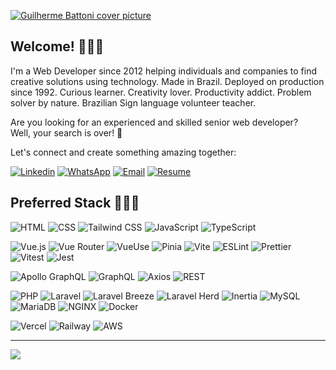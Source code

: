 
[![Guilherme Battoni cover picture](https://guilherme.battoni.dev/guilherme-battoni-cover-picture.png)](https://linkedin.com/in/battoni) 

##  Welcome! 🙋🏻‍♂️
I'm a Web Developer since 2012 helping individuals and companies to find creative solutions using technology. Made in Brazil. Deployed on production since 1992. Curious learner. Creativity lover. Productivity addict. Problem solver by nature. Brazilian Sign language volunteer teacher.

Are you looking for an experienced and skilled senior web developer?  
Well, your search is over! 🎯

Let's connect and create something amazing together:

[![Linkedin](https://img.shields.io/badge/LinkedIn-%230077B5?style=for-the-badge&logo=linkedin&logoColor=white)](https://www.linkedin.com/in/guilhermebattoni/?locale=en_US)
[![WhatsApp](https://img.shields.io/badge/WhatsApp-25D366?style=for-the-badge&logo=whatsapp&logoColor=white)](https://guilherme.battoni.dev/guilherme-battoni-resume.pdf)
[![Email](https://img.shields.io/badge/Gmail-D14836?style=for-the-badge&logo=gmail&logoColor=white)](mailto:guilherme@battoni.dev)
[![Resume](https://img.shields.io/badge/Resume-%23F7DF1E?style=for-the-badge&logo=adobe&logoColor=black)](https://guilherme.battoni.dev/guilherme-battoni-resume.pdf)

## Preferred Stack 👨🏻‍💻

![HTML](https://img.shields.io/badge/HTML-%23E34F26?style=for-the-badge&logo=html5&logoColor=white)
![CSS](https://img.shields.io/badge/CSS-%231572B6?style=for-the-badge&logo=css3&logoColor=white)
![Tailwind CSS](https://img.shields.io/badge/Tailwind_CSS-%231a202c?style=for-the-badge&logo=tailwind-css&logoColor=white)
![JavaScript](https://img.shields.io/badge/JavaScript-%23F7DF1E?style=for-the-badge&logo=javascript&logoColor=black)
![TypeScript](https://img.shields.io/badge/TypeScript-%23007ACC?style=for-the-badge&logo=typescript&logoColor=white)

![Vue.js](https://img.shields.io/badge/Vue.js-%234FC08D?style=for-the-badge&logo=vue.js&logoColor=white)
![Vue Router](https://img.shields.io/badge/Vue_Router-%23118B75?style=for-the-badge&logo=vue.js&logoColor=white)
![VueUse](https://img.shields.io/badge/VueUse-%2342B883?style=for-the-badge&logo=vue.js&logoColor=white)
![Pinia](https://img.shields.io/badge/Pinia-%23282C34?style=for-the-badge&logo=vue.js&logoColor=white)
![Vite](https://img.shields.io/badge/Vite-%23476E96?style=for-the-badge&logo=vite&logoColor=white)
![ESLint](https://img.shields.io/badge/ESLint-%234B3263?style=for-the-badge&logo=eslint&logoColor=white)
![Prettier](https://img.shields.io/badge/Prettier-%231a2b34?style=for-the-badge&logo=prettier&logoColor=white)
![Vitest](https://img.shields.io/badge/Vitest-%23000000?style=for-the-badge&logo=vue.js&logoColor=white)
![Jest](https://img.shields.io/badge/Jest-%23C21325?style=for-the-badge&logo=jest&logoColor=white)

![Apollo GraphQL](https://img.shields.io/badge/Apollo_GraphQL-%23C21325?style=for-the-badge&logo=apollo-graphql&logoColor=white)
![GraphQL](https://img.shields.io/badge/GraphQL-%23E10098?style=for-the-badge&logo=graphql&logoColor=white)
![Axios](https://img.shields.io/badge/Axios-%23FFFFFF?style=for-the-badge&logoColor=white)
![REST](https://img.shields.io/badge/REST-%23000000?style=for-the-badge&logoColor=white)

![PHP](https://img.shields.io/badge/PHP-%23777BB4?style=for-the-badge&logo=php&logoColor=white)
![Laravel](https://img.shields.io/badge/Laravel-%23FF2D20?style=for-the-badge&logo=laravel&logoColor=white)
![Laravel Breeze](https://img.shields.io/badge/Laravel_Breeze-%2347A248?style=for-the-badge&logo=laravel&logoColor=white)
![Laravel Herd](https://img.shields.io/badge/Laravel_Herd-%23FFD500?style=for-the-badge&logo=laravel&logoColor=white)
![Inertia](https://img.shields.io/badge/Inertia-%231a202c?style=for-the-badge&logo=laravel&logoColor=white)
![MySQL](https://img.shields.io/badge/MySQL-%234479A1?style=for-the-badge&logo=mysql&logoColor=white)
![MariaDB](https://img.shields.io/badge/MariaDB-%23003538?style=for-the-badge&logo=mariadb&logoColor=white)
![NGINX](https://img.shields.io/badge/NGINX-%23009639?style=for-the-badge&logo=nginx&logoColor=white)
![Docker](https://img.shields.io/badge/Docker-%230db7ed?style=for-the-badge&logo=docker&logoColor=white)

![Vercel](https://img.shields.io/badge/Vercel-%23000000?style=for-the-badge&logo=vercel&logoColor=white)
![Railway](https://img.shields.io/badge/Railway-%231a202c?style=for-the-badge&logo=railway&logoColor=white)
![AWS](https://img.shields.io/badge/AWS-%23232F3E?style=for-the-badge&logo=amazon-aws&logoColor=white)

---
[![](https://visitcount.itsvg.in/api?id=battoni&icon=2&color=12)](https://visitcount.itsvg.in)
